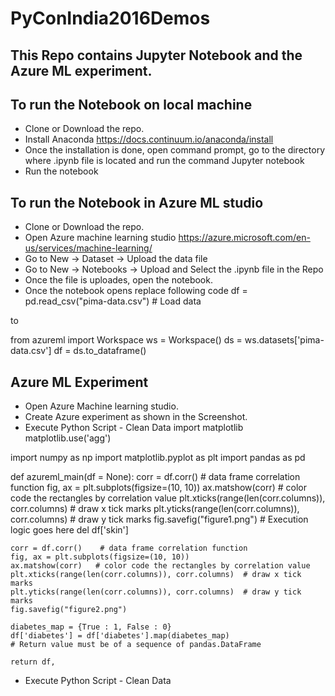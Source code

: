 # PyConIndia2016Demos
## This Repo contains Jupyter Notebook and the Azure ML experiment.

## To run the Notebook on local machine
* Clone or Download the repo.
* Install Anaconda https://docs.continuum.io/anaconda/install
* Once the installation is done, open command prompt, go to the directory where .ipynb file is located and run the command Jupyter notebook
* Run the notebook

## To run the Notebook in Azure ML studio
* Clone or Download the repo.
* Open Azure machine learning studio https://azure.microsoft.com/en-us/services/machine-learning/
* Go to New -> Dataset -> Upload the data file
* Go to New -> Notebooks -> Upload and Select the .ipynb file in the Repo
* Once the file is uploades, open the notebook.
* Once the notebook opens replace following code 
   df = pd.read_csv("pima-data.csv") # Load data

to

  from azureml import Workspace
  ws = Workspace()
  ds = ws.datasets['pima-data.csv']
  df = ds.to_dataframe()

 
## Azure ML Experiment 
* Open Azure Machine learning studio.
* Create Azure experiment as shown in the Screenshot.
* Execute Python Script - Clean Data 
import matplotlib
matplotlib.use('agg')

import numpy as np
import matplotlib.pyplot as plt
import pandas as pd

def azureml_main(df = None):
    corr = df.corr()    # data frame correlation function
    fig, ax = plt.subplots(figsize=(10, 10))
    ax.matshow(corr)   # color code the rectangles by correlation value
    plt.xticks(range(len(corr.columns)), corr.columns)  # draw x tick marks
    plt.yticks(range(len(corr.columns)), corr.columns)  # draw y tick marks
    fig.savefig("figure1.png")
    # Execution logic goes here
    del df['skin']
    
    corr = df.corr()    # data frame correlation function
    fig, ax = plt.subplots(figsize=(10, 10))
    ax.matshow(corr)   # color code the rectangles by correlation value
    plt.xticks(range(len(corr.columns)), corr.columns)  # draw x tick marks
    plt.yticks(range(len(corr.columns)), corr.columns)  # draw y tick marks
    fig.savefig("figure2.png")
    
    diabetes_map = {True : 1, False : 0}
    df['diabetes'] = df['diabetes'].map(diabetes_map)
    # Return value must be of a sequence of pandas.DataFrame

    return df,

* Execute Python Script - Clean Data 

